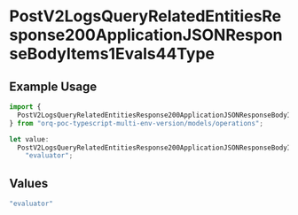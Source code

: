 # PostV2LogsQueryRelatedEntitiesResponse200ApplicationJSONResponseBodyItems1Evals44Type

## Example Usage

```typescript
import {
  PostV2LogsQueryRelatedEntitiesResponse200ApplicationJSONResponseBodyItems1Evals44Type,
} from "orq-poc-typescript-multi-env-version/models/operations";

let value:
  PostV2LogsQueryRelatedEntitiesResponse200ApplicationJSONResponseBodyItems1Evals44Type =
    "evaluator";
```

## Values

```typescript
"evaluator"
```